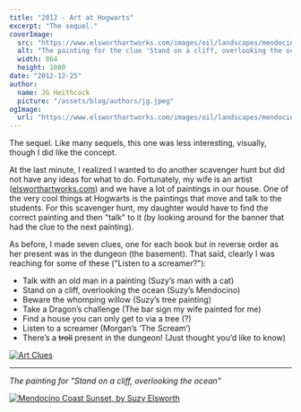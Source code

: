 ```yaml
---
title: "2012 - Art at Hogwarts"
excerpt: "The sequel."
coverImage:
  src: "https://www.elsworthartworks.com/images/oil/landscapes/mendocino_coast_sunset_1080.jpg"
  alt: "The painting for the clue 'Stand on a cliff, overlooking the ocean'"
  width: 864
  height: 1080
date: "2012-12-25"
author:
  name: JG Heithcock
  picture: "/assets/blog/authors/jg.jpeg"
ogImage:
  url: "https://www.elsworthartworks.com/images/oil/landscapes/mendocino_coast_sunset_1080.jpg"
---
```


The sequel. Like many sequels, this one was less interesting, visually, though I did like the concept.

At the last minute, I realized I wanted to do another scavenger hunt but did not have any ideas for what to do. Fortunately, my wife is an artist ([elsworthartworks.com](https://www.elsworthartworks.com/)) and we have a lot of paintings in our house. One of the very cool things at Hogwarts is the paintings that move and talk to the students. For this scavenger hunt, my daughter would have to find the correct painting and then "talk" to it (by looking around for the banner that had the clue to the next painting).

As before, I made seven clues, one for each book but in reverse order as her present was in the dungeon (the basement). That said, clearly I was reaching for some of these ("Listen to a screamer?"):

- Talk with an old man in a painting (Suzy’s man with a cat)
- Stand on a cliff, overlooking the ocean (Suzy’s Mendocino)
- Beware the whomping willow (Suzy’s tree painting)
- Take a Dragon’s challenge (The bar sign my wife painted for me)
- Find a house you can only get to via a tree (?)
- Listen to a screamer (Morgan’s ‘The Scream’)
- There’s a <s>troll</s> present in the dungeon! (Just thought you’d like to know)

<a href="/images/scavengerhunts/2012-art-at-hogwarts/art-clues.png">
<img src="/images/scavengerhunts/2012-art-at-hogwarts/art-clues.png" class="mapBorder parchment" alt="Art Clues">
</a>

<hr/>

_The painting for "Stand on a cliff, overlooking the ocean"_

<a href="https://www.elsworthartworks.com/oil/landscapes/mendocino_coast_sunset.html">
<img src="https://www.elsworthartworks.com/images/oil/landscapes/mendocino_coast_sunset_1080.jpg" class="mapBorder" alt="Mendocino Coast Sunset, by Suzy Elsworth">
</a>
